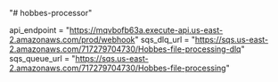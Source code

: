 "# hobbes-processor" 


api_endpoint = "https://mqvbofb63a.execute-api.us-east-2.amazonaws.com/prod/webhook"
sqs_dlq_url = "https://sqs.us-east-2.amazonaws.com/717279704730/Hobbes-file-processing-dlq"
sqs_queue_url = "https://sqs.us-east-2.amazonaws.com/717279704730/Hobbes-file-processing"
